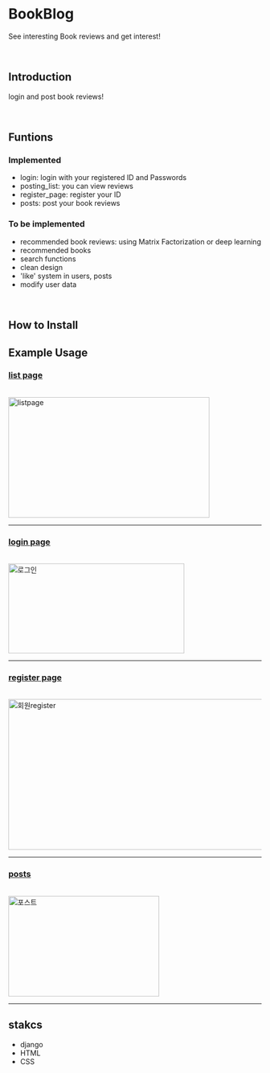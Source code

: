 # BookBlog
See interesting Book reviews and get interest!

<br>


## Introduction
login and post book reviews!

<br>


## Funtions
### Implemented
- login: login with your registered ID and Passwords
- posting_list: you can view reviews 
- register_page: register your ID
- posts: post your book reviews

### To be implemented
- recommended book reviews: using Matrix Factorization or deep learning
- recommended books
- search functions
- clean design
- 'like' system in users, posts
- modify user data

<br>


## How to Install



## Example Usage
### [list page](https://velog.io/@sonj0407/%EA%B2%8C%EC%8B%9C%EA%B8%80-%EC%B6%9C%EB%A0%A5%ED%95%98%EB%8A%94-%ED%8E%98%EC%9D%B4%EC%A7%80-%EB%A7%8C%EB%93%A4%EA%B8%B0)
<br>
<img width="400" height="240" alt="listpage" src="https://github.com/user-attachments/assets/42383093-1b9f-4c86-a269-49a05bf3e3c4" />

------------------------------------------------------------------------------------------------

### [login page](https://velog.io/@sonj0407/%EB%A1%9C%EA%B7%B8%EC%9D%B8-%ED%8E%98%EC%9D%B4%EC%A7%80-%EC%83%9D%EC%84%B1%ED%95%98%EA%B8%B0)
<br>
<img width="350" height="179" alt="로그인" src="https://github.com/user-attachments/assets/45ae419b-3e2a-44e9-b1fd-fbfb0369fc1e" />

------------------------------------------------------------------------------------------------

### [register page](https://velog.io/@sonj0407/Custom-User%EB%AA%A8%EB%8D%B8-%EC%84%A4%EA%B3%84%ED%95%98%EC%97%AC-%ED%9A%8C%EC%9B%90%EA%B0%80%EC%9E%85-%ED%8E%98%EC%9D%B4%EC%A7%80-%EB%A7%8C%EB%93%A4%EA%B8%B0)
<br>
<img width="600" height="300" alt="회원register" src="https://github.com/user-attachments/assets/4889d4f7-ef67-4bd6-a040-cf836195717c" />

------------------------------------------------------------------------------------------------

### [posts](https://velog.io/@sonj0407/%EA%B2%8C%EC%8B%9C%EA%B8%80-%EC%B6%9C%EB%A0%A5%ED%95%98%EB%8A%94-%ED%8E%98%EC%9D%B4%EC%A7%80-%EB%A7%8C%EB%93%A4%EA%B8%B0)
<br>
<img width="300" height="200" alt="포스트" src="https://github.com/user-attachments/assets/eb46c4e7-981c-4fa9-8b47-410f9055f775" />

------------------------------------------------------------------------------------------------

## stakcs
- django
- HTML
- CSS

